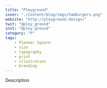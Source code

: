 ```yaml
---
title: "Pleyground"
cover: "./content/blog/imgs/hamburgers.png"
website: "http://pleyground.design/"
twit: "@pley_ground"
inst: "@pley.ground"
category: "P"
tags:
    - Pioneer Square
    - size
    - typography
    - print
    - illustration
    - branding
---
```


Description
